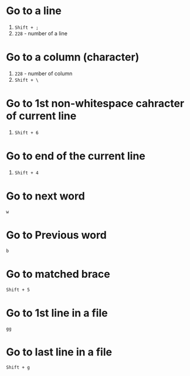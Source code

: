 #                  Go to a line

1. `Shift + ;`
2. `228` - number of a line

#                  Go to a column (character)

1. `228` - number of column
2. `Shift + \`

#                  Go to 1st non-whitespace cahracter of current line

1. `Shift + 6`

#                  Go to end of the current line

1. `Shift + 4`

#                  Go to next word

`w`

#                  Go to Previous word

`b`

#                  Go to matched brace

`Shift + 5`

#                  Go to 1st line in a file

`gg`

#                  Go to last line in a file

`Shift + g`